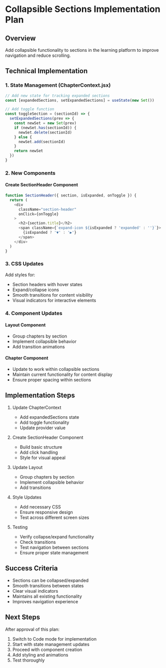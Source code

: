 # Collapsible Sections Implementation Plan

## Overview
Add collapsible functionality to sections in the learning platform to improve navigation and reduce scrolling.

## Technical Implementation

### 1. State Management (ChapterContext.jsx)

```javascript
// Add new state for tracking expanded sections
const [expandedSections, setExpandedSections] = useState(new Set())

// Add toggle function
const toggleSection = (sectionId) => {
  setExpandedSections(prev => {
    const newSet = new Set(prev)
    if (newSet.has(sectionId)) {
      newSet.delete(sectionId)
    } else {
      newSet.add(sectionId)
    }
    return newSet
  })
}
```

### 2. New Components

#### Create SectionHeader Component
```javascript
function SectionHeader({ section, isExpanded, onToggle }) {
  return (
    <div
      className="section-header"
      onClick={onToggle}
    >
      <h2>{section.title}</h2>
      <span className={`expand-icon ${isExpanded ? 'expanded' : ''}`}>
        {isExpanded ? '▼' : '▶'}
      </span>
    </div>
  )
}
```

### 3. CSS Updates

Add styles for:
- Section headers with hover states
- Expand/collapse icons
- Smooth transitions for content visibility
- Visual indicators for interactive elements

### 4. Component Updates

#### Layout Component
- Group chapters by section
- Implement collapsible behavior
- Add transition animations

#### Chapter Component
- Update to work within collapsible sections
- Maintain current functionality for content display
- Ensure proper spacing within sections

## Implementation Steps

1. Update ChapterContext
   - Add expandedSections state
   - Add toggle functionality
   - Update provider value

2. Create SectionHeader Component
   - Build basic structure
   - Add click handling
   - Style for visual appeal

3. Update Layout
   - Group chapters by section
   - Implement collapsible behavior
   - Add transitions

4. Style Updates
   - Add necessary CSS
   - Ensure responsive design
   - Test across different screen sizes

5. Testing
   - Verify collapse/expand functionality
   - Check transitions
   - Test navigation between sections
   - Ensure proper state management

## Success Criteria

- Sections can be collapsed/expanded
- Smooth transitions between states
- Clear visual indicators
- Maintains all existing functionality
- Improves navigation experience

## Next Steps

After approval of this plan:
1. Switch to Code mode for implementation
2. Start with state management updates
3. Proceed with component creation
4. Add styling and animations
5. Test thoroughly
